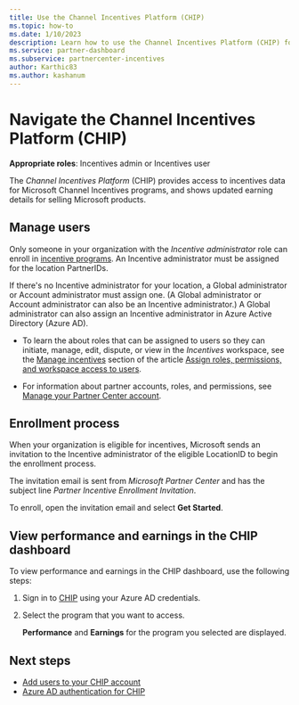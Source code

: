 ```yaml
---
title: Use the Channel Incentives Platform (CHIP)
ms.topic: how-to
ms.date: 1/10/2023
description: Learn how to use the Channel Incentives Platform (CHIP) for your incentives work. Note this platform will be retired at the end of 2021.
ms.service: partner-dashboard
ms.subservice: partnercenter-incentives
author: Karthic83
ms.author: kashanum
---
```


# Navigate the Channel Incentives Platform (CHIP)

**Appropriate roles**: Incentives admin or Incentives user

The *Channel Incentives Platform* (CHIP) provides access to incentives data for Microsoft Channel Incentives programs, and shows updated earning details for selling Microsoft products.

## Manage users

Only someone in your organization with the *Incentive administrator* role can enroll in [incentive programs](https://partner.microsoft.com/partnership/partner-incentives). An Incentive administrator must be assigned for the location PartnerIDs.

If there's no Incentive administrator for your location, a Global administrator or Account administrator must assign one. (A Global administrator or Account administrator can also be an Incentive administrator.) A Global administrator can also assign an Incentive administrator in Azure Active Directory (Azure AD).

- To learn the about roles that can be assigned to users so they can initiate, manage, edit, dispute, or view in the *Incentives* workspace, see the [Manage incentives](permissions-overview.md#manage-incentives) section of the article [Assign roles, permissions, and workspace access to users](permissions-overview.md).

- For information about partner accounts, roles, and permissions, see [Manage your Partner Center account](partner-center-account-setup.md).

## Enrollment process

When your organization is eligible for incentives, Microsoft sends an invitation to the Incentive administrator of the eligible LocationID to begin the enrollment process.

The invitation email is sent from *Microsoft Partner Center* and has the subject line *Partner Incentive Enrollment Invitation*.

To enroll, open the invitation email and select **Get Started**.

## View performance and earnings in the CHIP dashboard

To view performance and earnings in the CHIP dashboard, use the following steps:

1. Sign in to [CHIP](https://channelincentives.microsoft.com) using your Azure AD credentials.

1. Select the program that you want to access.

   **Performance** and **Earnings** for the program you selected are displayed.

## Next steps

- [Add users to your CHIP account](chip-users.md)
- [Azure AD authentication for CHIP](chip-check-access.md)
